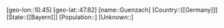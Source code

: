 ﻿---
location: [47.82,10.45]
type: City
tags:
- geo/City


SpocWebEntityId: 30662
isDeleted: false
confidential: public

---
[geo-lon::10.45]
[geo-lat::47.82]
[name::Guenzach]
[Country::[[Germany]]]
[State::[[Bayern]]]
[Population::]
[Unknown::]


